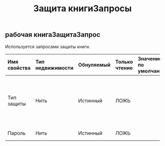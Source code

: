 ﻿---
title: Защита книгиЗапросы
second_title: Aspose.Cells Cloud Documen
type: docs
url: /ru/specification/model/workbookprotectionrequest/
description: "Aspose.Cells Спецификация облачной модели: WorkbookProtectionRequest. Легко обрабатывайте Excel и другие документы электронных таблиц с помощью таких функций, как открытие, создание, редактирование, разделение, слияние, сравнение и преобразование."
weight: 50
---
## **рабочая книгаЗащитаЗапрос**

 Используется запросами защиты книги.

| Имя свойства| Тип недвижимости| Обнуляемый| Только чтение| Значение по умолчанию| Описание|
|:- |:- |:- |:- |:- |:- |
| Тип защиты| Нить| Истинный| ЛОЖЬ|| Тип защиты. Может быть ВСЕ, СОДЕРЖИМОЕ, НЕТ, ОБЪЕКТЫ, СЦЕНАРИИ, СТРУКТУРА, ОКНА.|
| Пароль| Нить| Истинный| ЛОЖЬ||Пароль шифрования.|

